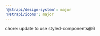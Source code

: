 ```yaml
---
'@strapi/design-system': major
'@strapi/icons': major
---
```


chore: update to use styled-components@6
